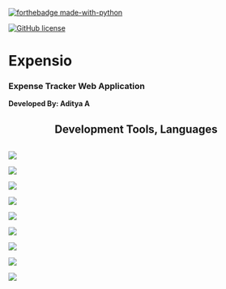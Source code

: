 [![forthebadge made-with-python](http://ForTheBadge.com/images/badges/made-with-python.svg)](https://www.python.org/) 

[![GitHub license](https://img.shields.io/github/license/Naereen/StrapDown.js.svg)](https://github.com/Naereen/StrapDown.js/blob/master/LICENSE)


<h1> Expensio </h1>

<h3> Expense Tracker Web Application </h3>

**Developed By: Aditya A**

<h2 align = "center"><strong><italic>Development Tools, Languages</italic></strong></h2> 


<div class = "tags" style = "display: inline-block">
<p> <img src = "https://img.shields.io/badge/python-3670A0?style=for-the-badge&logo=python&logoColor=ffdd54" /> </p>

<p> <img src = "https://img.shields.io/badge/postgres-%23316192.svg?style=for-the-badge&logo=postgresql&logoColor=white" /> </p>
<p> <img src = "https://img.shields.io/badge/django-%23092E20.svg?style=for-the-badge&logo=django&logoColor=white" /> </p>

<p> <img src = "https://img.shields.io/badge/DJANGO-REST-ff1709?style=for-the-badge&logo=django&logoColor=white&color=ff1709&labelColor=gray" /> </p>

<p> <img src = "https://img.shields.io/badge/chart.js-F5788D.svg?style=for-the-badge&logo=chart.js&logoColor=white" /> </p>

<p> <img src = "https://img.shields.io/badge/jquery-%230769AD.svg?style=for-the-badge&logo=jquery&logoColor=white" /> </p>

<p> <img src = "https://img.shields.io/badge/html5-%23E34F26.svg?style=for-the-badge&logo=html5&logoColor=white" /> </p>

<p> <img src = "https://img.shields.io/badge/javascript-%23323330.svg?style=for-the-badge&logo=javascript&logoColor=%23F7DF1E" /> </p>

<p> <img src = "https://img.shields.io/badge/css3-%231572B6.svg?style=for-the-badge&logo=css3&logoColor=white" /> </p>
</div>
